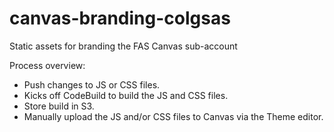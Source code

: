 # canvas-branding-colgsas
Static assets for branding the FAS Canvas sub-account

Process overview:
- Push changes to JS or CSS files.
- Kicks off CodeBuild to build the JS and CSS files.
- Store build in S3.
- Manually upload the JS and/or CSS files to Canvas via the Theme editor.
